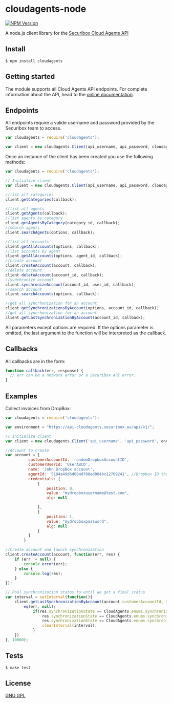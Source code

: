 cloudagents-node
==============
[![NPM Version][npm-image]][npm-url]

A node.js client library for the [Securibox Cloud Agents API][1]

## Install
```console
$ npm install cloudagents
```

## Getting started
The module supports all Cloud Agents API endpoints. For complete information about the API, head to the [online documentation][2].

## Endpoints

All endpoints require a valide username and password provided by the Securibox team to access.

```javascript
var cloudagents = require('cloudagents');

var client = new cloudagents.Client(api_username, api_password, cloudagents_env);
```

Once an instance of the client has been created you use the following methods:
```javascript
var cloudagents = require('cloudagents');

// Initialize client
var client = new cloudagents.Client(api_username, api_password, cloudagents_env);

//list all categories
client.getCategories(callback);

//list all agents
client.getAgents(callback);
//list agents by category
client.getAgentsByCategory(category_id, callback);
//search agents
client.searchAgents(options, callback);

//list all accounts
client.getAllAccounts(options, callback);
//list accounts by agent
client.getAllAccounts(options, agent_id, callback);
//create account
client.createAccount(account, callback);
//delete account
client.deleteAccount(account_id, callback);
//synchronize account
client.synchronizeAccount(account_id, user_id, callback);
//search account
client.searchAccounts(options, callback);

//get all syncrhonization for an account
client.getSynchronizationsByAccount(options, account_id, callback);
//get all syncrhonization for an account
client.getLastSynchronizationByAccount(account_id, callback);
```

All parameters except options are required. If the options parameter is omitted, the last argument to the function will be interpreted as the callback.


## Callbacks

All callbacks are in the form:
```javascript
function callback(err, response) {
  // err can be a network error or a Securibox API error.
}
```

## Examples
Collect invoices from DropBox:

```javascript
var cloudagents = require('cloudagents');

var environment = "https://api-cloudagents.securibox.eu/api/v1/";

// Initialize client
var client = new cloudagents.Client('api_username', 'api_password', environment);

//Account to create
var account = {
          customerAccountId: 'randomDropboxAccountID',
          customerUserId: 'UserABCD',
          name: 'John DropBox account',
          agentId: '5194a49d6d064d708ed004bc12709241', //Dropbox ID that you can get by listing all available agents
          credentials: [
              {
                  position: 0,
                  value: "mydropboxusername@test.com",
                  alg: null

              },
              {
                  position: 1,
                  value: "mydropboxpassword",
                  alg: null
              }
          ]  
        }

//Create account and launch synchronization
client.createAccount(account, function(err, res) {
    if (err != null) {
        console.error(err);
    } else {
        console.log(res);
    }
});

// Pool synchronization status to until we get a final status
var interval = setInterval(function(){
    client.getLastSynchronizationByAccount(account.customerAccountId, function(err, res){            
        eq(err, null);
            if(res.synchronizationState == CloudAgents.enums.synchronizationState.PendingAcknowledgement ||
                res.synchronizationState == CloudAgents.enums.synchronizationState.Completed ||
                res.synchronizationState == CloudAgents.enums.synchronizationState.ReportFailed){
                clearInterval(interval);
            }
    })
}, 10000);
```

## Tests

```console
$ make test
```

## License
[GNU GPL][3]

[1]: https://sca.securibox.eu
[2]: https://sca.securibox.eu/doc.html
[3]: https://github.com/Securibox/cloudagents-node/blob/master/LICENSE
[npm-image]: https://img.shields.io/badge/npm-0.0.1-brightgreen.svg
[npm-url]: https://npmjs.org/package/cloudagents